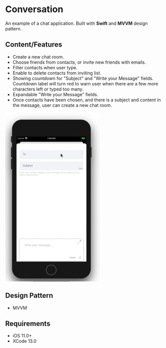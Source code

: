 # Conversation

An example of a chat application. Built with **Swift** and **MVVM** design pattern.

## Content/Features
* Create a new chat room.
* Choose friends from contacts, or invite new friends with emails.
* Filter contacts when user type.
* Enable to delete contacts from inviting list.
* Showing countdown for "Subject" and "Write your Message" fields. Countdown label will turn red to warn user when there are a few more characters left or typed too many. 
* Expandable "Write your Message" fields.
* Once contacts have been chosen, and there is a subject and content in the message, user can create a new chat room.

 <img src="https://github.com/AlexandraTsai/Conversation/blob/master/Conversation/README_gif/video1.gif" width="300">


## Design Pattern
* MVVM

## Requirements
* iOS 11.0+
* XCode 13.0

